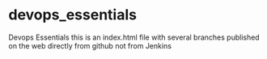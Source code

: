 # devops_essentials
Devops Essentials
this is an index.html file with several branches published on the web directly from github not from Jenkins
